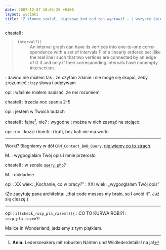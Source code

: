 ```yaml
---
date: 2007-12-07 10:03:25 +0100
layout: wycinki
title: 'Z tłumem szalał, piątkowy kod cud ten wyprawił – i wszyscy śpiewali go tak:'
---
```


chastell
: <blockquote lang='en'><dl><dt><code>interval?()</code></dt><dd>An interval graph can have its vertices into one-to-one correspondence with a set of intervals F of a linearly ordered set (like the real line) such that two vertices are connected by an edge of G if and only if their corresponding intervals have nonempty intersection.</dd></dl></blockquote>
: dawno nie miałem tak
: że czytam zdanie i nie mogę się skupić, żeby zrozumieć
: trzy słowa i odpływam

opi
: właśnie miałem napisać, że nei rozumiem

chastell
: trzecia noc spania 2-5

opi
: jestem w Twoich butach

chastell
: fajne[^1], nie?
: wygodne
: można w nich zasnąć na stojąco.

opi
: no
: kozzi i komfi
: i kafi, bez kafi nie ma worki

---

Worki? Biegniemy w dół `CRM_Contact_BAO_Query`, [nie wiemy co to strach](http://m.shot.pl/oi-oi-oi.ogg 'sułtani punku').

M.
: wygooglałam Twój opis i mnie przerosło

chastell
: w sensie [`Query.php`](http://svn.civicrm.org/civicrm/branches/v1.9/CRM/Contact/BAO/Query.php 'szukajcie mnie dziś tam')?

M.
: dokładnie

opi
: XX wiek: „Kochanie, co w pracy?”
: XXI wiek: „wygooglałam Twój opis”

(Że zacytuję pana architekta: „that code messes my brain, so I avoid it”. Już się cieszę.)

---

opi
: `if(check_rozp_pla_razem()){`
: CO TO KURWA ROBI?!
: `rozp_pla_razem`?!

Malice in Wonderland, jedziemy z tym piątkiem.

[^1]: **Ania:** Ledersneakers mit robusten Nähten und Wildlederdetails! na ja!
